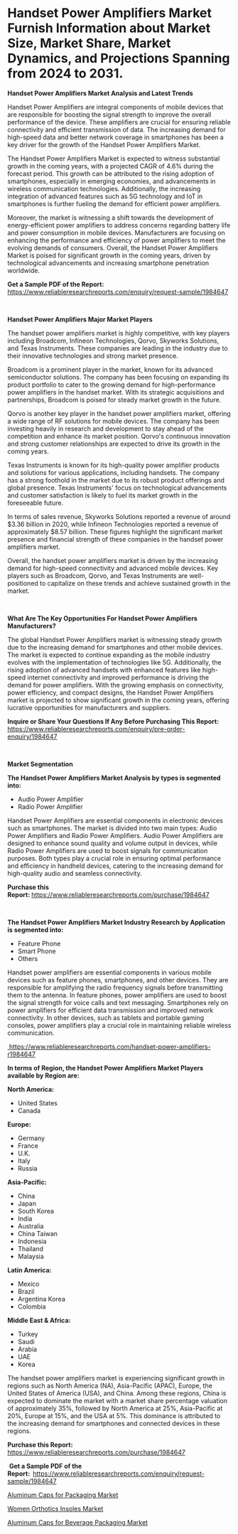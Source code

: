 <p><h1>Handset Power Amplifiers Market Furnish Information about Market Size, Market Share, Market Dynamics, and Projections Spanning from 2024 to 2031.</h1></p><p><strong>Handset Power Amplifiers Market Analysis and Latest Trends</strong></p>
<p><p>Handset Power Amplifiers are integral components of mobile devices that are responsible for boosting the signal strength to improve the overall performance of the device. These amplifiers are crucial for ensuring reliable connectivity and efficient transmission of data. The increasing demand for high-speed data and better network coverage in smartphones has been a key driver for the growth of the Handset Power Amplifiers Market.</p><p>The Handset Power Amplifiers Market is expected to witness substantial growth in the coming years, with a projected CAGR of 4.6% during the forecast period. This growth can be attributed to the rising adoption of smartphones, especially in emerging economies, and advancements in wireless communication technologies. Additionally, the increasing integration of advanced features such as 5G technology and IoT in smartphones is further fueling the demand for efficient power amplifiers.</p><p>Moreover, the market is witnessing a shift towards the development of energy-efficient power amplifiers to address concerns regarding battery life and power consumption in mobile devices. Manufacturers are focusing on enhancing the performance and efficiency of power amplifiers to meet the evolving demands of consumers. Overall, the Handset Power Amplifiers Market is poised for significant growth in the coming years, driven by technological advancements and increasing smartphone penetration worldwide.</p></p>
<p><strong>Get a Sample PDF of the Report:&nbsp;</strong> <a href="https://www.reliableresearchreports.com/enquiry/request-sample/1984647">https://www.reliableresearchreports.com/enquiry/request-sample/1984647</a></p>
<p>&nbsp;</p>
<p><strong>Handset Power Amplifiers Major Market Players</strong></p>
<p><p>The handset power amplifiers market is highly competitive, with key players including Broadcom, Infineon Technologies, Qorvo, Skyworks Solutions, and Texas Instruments. These companies are leading in the industry due to their innovative technologies and strong market presence.</p><p>Broadcom is a prominent player in the market, known for its advanced semiconductor solutions. The company has been focusing on expanding its product portfolio to cater to the growing demand for high-performance power amplifiers in the handset market. With its strategic acquisitions and partnerships, Broadcom is poised for steady market growth in the future.</p><p>Qorvo is another key player in the handset power amplifiers market, offering a wide range of RF solutions for mobile devices. The company has been investing heavily in research and development to stay ahead of the competition and enhance its market position. Qorvo's continuous innovation and strong customer relationships are expected to drive its growth in the coming years.</p><p>Texas Instruments is known for its high-quality power amplifier products and solutions for various applications, including handsets. The company has a strong foothold in the market due to its robust product offerings and global presence. Texas Instruments' focus on technological advancements and customer satisfaction is likely to fuel its market growth in the foreseeable future.</p><p>In terms of sales revenue, Skyworks Solutions reported a revenue of around $3.36 billion in 2020, while Infineon Technologies reported a revenue of approximately $8.57 billion. These figures highlight the significant market presence and financial strength of these companies in the handset power amplifiers market.</p><p>Overall, the handset power amplifiers market is driven by the increasing demand for high-speed connectivity and advanced mobile devices. Key players such as Broadcom, Qorvo, and Texas Instruments are well-positioned to capitalize on these trends and achieve sustained growth in the market.</p></p>
<p>&nbsp;</p>
<p><strong>What Are The Key Opportunities For Handset Power Amplifiers Manufacturers?</strong></p>
<p><p>The global Handset Power Amplifiers market is witnessing steady growth due to the increasing demand for smartphones and other mobile devices. The market is expected to continue expanding as the mobile industry evolves with the implementation of technologies like 5G. Additionally, the rising adoption of advanced handsets with enhanced features like high-speed internet connectivity and improved performance is driving the demand for power amplifiers. With the growing emphasis on connectivity, power efficiency, and compact designs, the Handset Power Amplifiers market is projected to show significant growth in the coming years, offering lucrative opportunities for manufacturers and suppliers.</p></p>
<p><strong>Inquire or Share Your Questions If Any Before Purchasing This Report:</strong> <a href="https://www.reliableresearchreports.com/enquiry/pre-order-enquiry/1984647">https://www.reliableresearchreports.com/enquiry/pre-order-enquiry/1984647</a></p>
<p>&nbsp;</p>
<p><strong>Market Segmentation</strong></p>
<p><strong>The Handset Power Amplifiers Market Analysis by types is segmented into:</strong></p>
<p><ul><li>Audio Power Amplifier</li><li>Radio Power Amplifier</li></ul></p>
<p><p>Handset Power Amplifiers are essential components in electronic devices such as smartphones. The market is divided into two main types: Audio Power Amplifiers and Radio Power Amplifiers. Audio Power Amplifiers are designed to enhance sound quality and volume output in devices, while Radio Power Amplifiers are used to boost signals for communication purposes. Both types play a crucial role in ensuring optimal performance and efficiency in handheld devices, catering to the increasing demand for high-quality audio and seamless connectivity.</p></p>
<p><strong>Purchase this Report:&nbsp;</strong><a href="https://www.reliableresearchreports.com/purchase/1984647">https://www.reliableresearchreports.com/purchase/1984647</a></p>
<p>&nbsp;</p>
<p><strong>The Handset Power Amplifiers Market Industry Research by Application is segmented into:</strong></p>
<p><ul><li>Feature Phone</li><li>Smart Phone</li><li>Others</li></ul></p>
<p><p>Handset power amplifiers are essential components in various mobile devices such as feature phones, smartphones, and other devices. They are responsible for amplifying the radio frequency signals before transmitting them to the antenna. In feature phones, power amplifiers are used to boost the signal strength for voice calls and text messaging. Smartphones rely on power amplifiers for efficient data transmission and improved network connectivity. In other devices, such as tablets and portable gaming consoles, power amplifiers play a crucial role in maintaining reliable wireless communication.</p></p>
<p><a href="https://www.reliableresearchreports.com/handset-power-amplifiers-r1984647">&nbsp;https://www.reliableresearchreports.com/handset-power-amplifiers-r1984647</a></p>
<p><strong>In terms of Region, the Handset Power Amplifiers Market Players available by Region are:</strong></p>
<p>
    <p> <strong> North America: </strong>
        <ul>
            <li>United States</li>
            <li>Canada</li>
        </ul>
        </p> 
    <p> <strong> Europe: </strong>
        <ul>
            <li>Germany</li>
            <li>France</li>
            <li>U.K.</li>
            <li>Italy</li>
            <li>Russia</li>
        </ul>
        </p> 
    <p> <strong> Asia-Pacific: </strong>
        <ul>
            <li>China</li>
            <li>Japan</li>
            <li>South Korea</li>
            <li>India</li>
            <li>Australia</li>
            <li>China Taiwan</li>
            <li>Indonesia</li>
            <li>Thailand</li>
            <li>Malaysia</li>
        </ul>
        </p> 
    <p> <strong> Latin America: </strong>
        <ul>
            <li>Mexico</li>
            <li>Brazil</li>
            <li>Argentina Korea</li>
            <li>Colombia</li>
        </ul>
        </p> 
    <p> <strong> Middle East & Africa: </strong>
        <ul>
            <li>Turkey</li>
            <li>Saudi</li>
            <li>Arabia</li>
            <li>UAE</li>
            <li>Korea</li>
        </ul>
    </p>
    </p>
<p><p>The handset power amplifiers market is experiencing significant growth in regions such as North America (NA), Asia-Pacific (APAC), Europe, the United States of America (USA), and China. Among these regions, China is expected to dominate the market with a market share percentage valuation of approximately 35%, followed by North America at 25%, Asia-Pacific at 20%, Europe at 15%, and the USA at 5%. This dominance is attributed to the increasing demand for smartphones and connected devices in these regions.</p></p>
<p><strong>Purchase this Report: </strong><a href="https://www.reliableresearchreports.com/purchase/1984647">https://www.reliableresearchreports.com/purchase/1984647</a></p>
<p>&nbsp;<strong>Get a Sample PDF of the Report:&nbsp;&nbsp;</strong><a href="https://www.reliableresearchreports.com/enquiry/request-sample/1984647">https://www.reliableresearchreports.com/enquiry/request-sample/1984647</a></p>
<p><strong></strong></p>
<p><p><a href="https://github.com/FassouRP/Market-Research-Report-List-5/blob/main/aluminum-caps-for-packaging-market.md">Aluminum Caps for Packaging Market</a></p><p><a href="https://github.com/juniordelafrance/Market-Research-Report-List-4/blob/main/women-orthotics-insoles-market.md">Women Orthotics Insoles Market</a></p><p><a href="https://github.com/rahu1506/Market-Research-Report-List-5/blob/main/aluminum-caps-for-beverage-packaging-market.md">Aluminum Caps for Beverage Packaging Market</a></p></p>